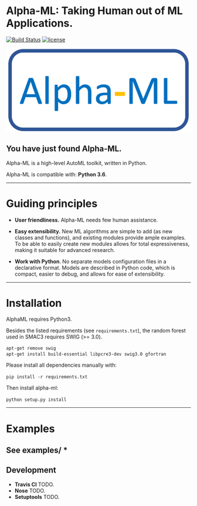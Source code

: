 # Alpha-ML: Taking Human out of ML Applications.
[![Build Status](https://travis-ci.org/keras-team/keras.svg?branch=master)](https://travis-ci.org/keras-team/keras)
[![license](https://img.shields.io/github/license/mashape/apistatus.svg?maxAge=2592000)](https://github.com/keras-team/keras/blob/master/LICENSE)

![alpha-ml logo](docs/images/alpha_ml.png)

## You have just found Alpha-ML.

Alpha-ML is a high-level AutoML toolkit, written in Python.

Alpha-ML is compatible with: __Python 3.6__.


------------------


# Guiding principles

- __User friendliness.__ Alpha-ML needs few human assistance.

- __Easy extensibility.__ New ML algorithms are simple to add (as new classes and functions), and existing modules provide ample examples. To be able to easily create new modules allows for total expressiveness, making it suitable for advanced research.

- __Work with Python__. No separate models configuration files in a declarative format. Models are described in Python code, which is compact, easier to debug, and allows for ease of extensibility.

------------------
# Installation
AlphaML requires Python3.

Besides the listed requirements (see `requirements.txt`), the random forest
used in SMAC3 requires SWIG (>= 3.0).

```
apt-get remove swig
apt-get install build-essential libpcre3-dev swig3.0 gfortran
```

Please install all dependencies manually with:

<!--```curl https://github.com/thomas-young-2013/alpha-ml/blob/master/requirements.txt | xargs -n 1 -L 1 pip install```
-->
```pip install -r requirements.txt```

Then install alpha-ml:

```python setup.py install```

------------------

# Examples

See examples/
  * 
------------------

## Development

- __Travis CI__ TODO.
- __Nose__ TODO.
- __Setuptools__ TODO.
